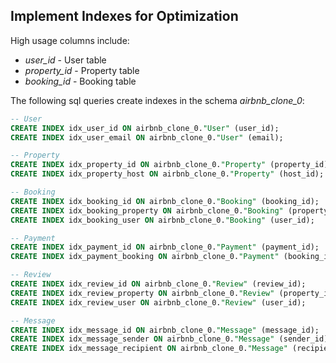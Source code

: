 ## Implement Indexes for Optimization

High usage columns include:
- *user_id* - User table
- *property_id* - Property table
- *booking_id* - Booking table

The following sql queries create indexes in the schema *airbnb_clone_0*:

```sql
-- User
CREATE INDEX idx_user_id ON airbnb_clone_0."User" (user_id);
CREATE INDEX idx_user_email ON airbnb_clone_0."User" (email);

-- Property
CREATE INDEX idx_property_id ON airbnb_clone_0."Property" (property_id);
CREATE INDEX idx_property_host ON airbnb_clone_0."Property" (host_id);

-- Booking
CREATE INDEX idx_booking_id ON airbnb_clone_0."Booking" (booking_id);
CREATE INDEX idx_booking_property ON airbnb_clone_0."Booking" (property_id);
CREATE INDEX idx_booking_user ON airbnb_clone_0."Booking" (user_id);

-- Payment
CREATE INDEX idx_payment_id ON airbnb_clone_0."Payment" (payment_id);
CREATE INDEX idx_payment_booking ON airbnb_clone_0."Payment" (booking_id);

-- Review
CREATE INDEX idx_review_id ON airbnb_clone_0."Review" (review_id);
CREATE INDEX idx_review_property ON airbnb_clone_0."Review" (property_id);
CREATE INDEX idx_review_user ON airbnb_clone_0."Review" (user_id);

-- Message
CREATE INDEX idx_message_id ON airbnb_clone_0."Message" (message_id);
CREATE INDEX idx_message_sender ON airbnb_clone_0."Message" (sender_id);
CREATE INDEX idx_message_recipient ON airbnb_clone_0."Message" (recipient_id);
```